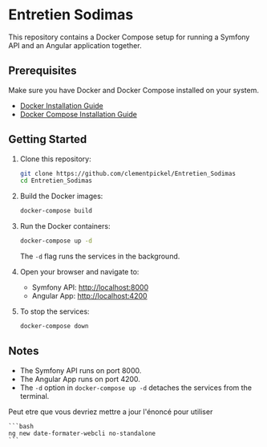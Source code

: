 # Entretien Sodimas

This repository contains a Docker Compose setup for running a Symfony API and an Angular application together.

## Prerequisites

Make sure you have Docker and Docker Compose installed on your system.

- [Docker Installation Guide](https://docs.docker.com/get-docker/)
- [Docker Compose Installation Guide](https://docs.docker.com/compose/install/)

## Getting Started

1. Clone this repository:

    ```bash
    git clone https://github.com/clementpickel/Entretien_Sodimas
    cd Entretien_Sodimas
    ```

2. Build the Docker images:

    ```bash
    docker-compose build
    ```

3. Run the Docker containers:

    ```bash
    docker-compose up -d
    ```

    The `-d` flag runs the services in the background.

4. Open your browser and navigate to:

   - Symfony API: [http://localhost:8000](http://localhost:8000)
   - Angular App: [http://localhost:4200](http://localhost:4200)

5. To stop the services:

    ```bash
    docker-compose down
    ```

## Notes

- The Symfony API runs on port 8000.
- The Angular App runs on port 4200.
- The `-d` option in `docker-compose up -d` detaches the services from the terminal.

Peut etre que vous devriez mettre a jour l'énoncé pour utiliser 

    ```bash
    ng new date-formater-webcli no-standalone
    ```